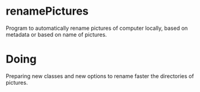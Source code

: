 # renamePictures
 Program to automatically rename pictures of computer locally, based on metadata or based on name of pictures.

# Doing
 Preparing new classes and new options to rename faster the directories of pictures.
